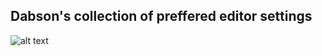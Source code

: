 Dabson's collection of preffered editor settings
-
![alt text](https://onitz.github.io/toolbox/homer-simpson.svg "Homer goes where he pleases")

